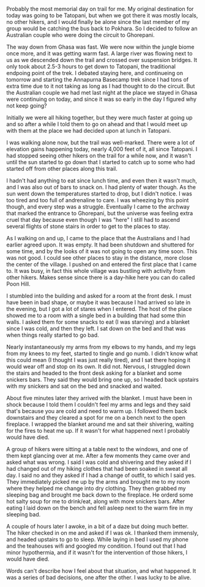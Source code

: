 Probably the most memorial day on trail for me. My original destination for today was going to be Tatopani, but when we got there it was mostly locals, no other hikers, and I would finally be alone since the last member of my group would be catching the bus back to Pokhara. So I decided to follow an Australian couple who were doing the circuit to Ghorepani.

The way down from Ghasa was fast. We were now within the jungle biome once more, and it was getting warm fast. A large river was flowing next to us as we descended down the trail and crossed over suspension bridges. It only took about 2.5-3 hours to get down to Tatopani, the traditional endpoing point of the trek. I debated staying here, and continueing on tomorrow and starting the Annapurna Basecamp trek since I had tons of extra time due to it not taking as long as I had thought to do the circuit. But the Australian couple we had met last night at the place we stayed in Ghasa were continuing on today, and since it was so early in the day I figured why not keep going?

Initially we were all hiking together, but they were much faster at going up and so after a while I told them to go on ahead and that I would meet up with them at the place we had decided upon at lunch in Tatopani.

I was walking alone now, but the trail was well-marked. There were a lot of elevation gains happening today, nearly 4,000 feet of it, all since Tatopani. I had stopped seeing other hikers on the trail for a while now, and it wasn't until the sun started to go down that I started to catch up to some who had started off from other places along this trail.

I hadn't had anything to eat since lunch time, and even then it wasn't much, and I was also out of bars to snack on. I had plenty of water though. As the sun went down the temperatures started to drop, but I didn't notice. I was too tired and too full of andrenaline to care. I was wheezing by this point though, and every step was a struggle. Eventually I came to the archway that marked the entrance to Ghorepani, but the universe was feeling extra cruel that day because even though I was "here" I still had to ascend several flights of stone stairs in order to get to the places to stay.

As I walking on and up, I came to the place that the Australians and I had earlier agreed upon. It was empty. It had been shutdown and shuttered for some time, and by the looks of it was not going to open any time soon. This was not good. I could see other places to stay in the distance, more close the center of the village. I pushed on and entered the first place that I came to. It was busy, in fact this whole village was bustling with activity from other hikers. Makes sense since there is a day-hike here you can do called Poon Hill.

I stumbled into the building and asked for a room at the front desk. I must have been in bad shape, or maybe it was because I had arrived so late in the evening, but I got a lot of stares when I entered. The host of the place showed me to a room with a single bed in a building that had some thin walls. I asked them for some snacks to eat (I was starving) and a blanket since I was cold, and then they left. I sat down on the bed and that was when things really started to go bad.

Nearly instantaneously my arms from my elbows to my hands, and my legs from my knees to my feet, started to tingle and go numb. I didn't know what this could mean (I thought I was just really tired), and I sat there hoping it would wear off and stop on its own. It did not. Nervous, I struggled down the stairs and headed to the front desk asking for a blanket and some snickers bars. They said they would bring one up, so I headed back upstairs with my snickers and sat on the bed and snacked and waited.

About five minutes later they arrived with the blanket. I must have been in shock because I told them I couldn't feel my arms and legs and they said that's because you are cold and need to warm up. I followed them back downstairs and they cleared a spot for me on a bench next to the open fireplace. I wrapped the blanket around me and sat their shivering, waiting for the fires to heat me up. If it wasn't for what happened next I probably would have died.

A group of hikers were sitting at a table next to the windows, and one of them kept glancing over at me. After a few moments they came over and asked what was wrong. I said I was cold and shivering and they asked if I had changed out of my hiking clothes that had been soaked in sweat all day. I said no and they asked if I had a change of outfit, to which I said yes. They immediately picked me up by the arms and brought me to my room where they helped me change into dry clothing. They then grabbed my sleeping bag and brought me back down to the fireplace. He orderd some hot salty soup for me to drink/eat, along with more snickers bars. After eating I laid down on the bench and fell asleep next to the warm fire in my sleeping bad.

A couple of hours later I awoke, in a bit of a daze but doing much better. The hiker checked in on me and asked if I was ok. I thanked them immensly, and headed upstairs to go to sleep. While laying in bed I used my phone and the teahouses wifi and googled my condition. I found out that I had minor hypothermia, and if it wasn't for the intervention of those hikers, I would have died.

Words can't describe how I feel about that situation, and what happened. It was a series of bad decisions, one after the other. I was lucky to be alive.